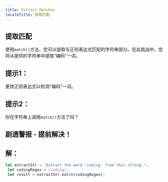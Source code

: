 ```yaml
---
title: Extract Matches
localeTitle: 提取匹配
---
```

## 提取匹配

使用`match()`方法，您可以提取与正则表达式匹配的字符串部分。在此挑战中，您将从提供的字符串中提取“编码”一词。

## 提示1：

更改正则表达式以检测“编码”一词。

## 提示2：

你在字符串上调用`match()`方法了吗？

## 剧透警报 - 提前解决！

## 解：

```javascript
let extractStr = "Extract the word 'coding' from this string."; 
 let codingRegex = /coding/; 
 let result = extractStr.match(codingRegex); 

```